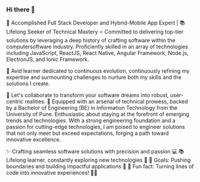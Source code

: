### Hi there 👋

🚀 Accomplished Full Stack Developer and Hybrid-Mobile App Expert | 📚 Lifelong Seeker of Technical Mastery
⭐️ Committed to delivering top-tier solutions by leveraging a deep history of crafting software within the computersoftware industry. 
Proficiently skilled in an array of technologies including JavaScript, ReactJS, 
React Native, Angular Framework, Node.js, ElectronJS, and Ionic Framework.


🌱 Avid learner dedicated to continuous evolution, continuously refining my expertise
and surmounting challenges to nurture both my skills and the solutions I create.

🤝 Let's collaborate to transform your software dreams into robust, user-centric realities.
🔧 Equipped with an arsenal of technical prowess, backed by a Bachelor of Engineering (BE) in Information Technology from the University of Pune. Enthusiastic about staying at the forefront of emerging trends and technologies.
With a strong engineering foundation and a passion for cutting-edge technologies, I am poised to engineer solutions that not only meet but exceed expectations, forging a path toward innovative excellence.

✨ Crafting seamless software solutions with precision and passion 💻 
📚 Lifelong learner, constantly exploring new technologies 🌟 
🎯 Goals: Pushing boundaries and building impactful applications 🚀
🎲 Fun fact: Turning lines of code into innovative experiences! 🚀🔥

